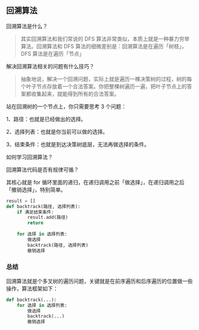 ## 回溯算法

回溯算法是什么？

> 其实回溯算法和我们常说的 DFS 算法非常类似，本质上就是一种暴力穷举算法。回溯算法和 DFS 算法的细微差别是：回溯算法是在遍历「树枝」，DFS
> 算法是在遍历「节点」

解决回溯算法相关的问题有什么技巧？

> 抽象地说，解决一个回溯问题，实际上就是遍历一棵决策树的过程，树的每个叶子节点存放着一个合法答案。你把整棵树遍历一遍，把叶子节点上的答案都收集起来，就能得到所有的合法答案。

站在回溯树的一个节点上，你只需要思考 3 个问题：

1、路径：也就是已经做出的选择。

2、选择列表：也就是你当前可以做的选择。

3、结束条件：也就是到达决策树底层，无法再做选择的条件。

如何学习回溯算法？

回溯算法代码是否有规律可循？

其核心就是 for 循环里面的递归，在递归调用之前「做选择」，在递归调用之后「撤销选择」，特别简单。

```py
result = []
def backtrack(路径, 选择列表):
    if 满足结束条件:
        result.add(路径)
        return
    
    for 选择 in 选择列表:
        做选择
        backtrack(路径, 选择列表)
        撤销选择
```

### 总结

回溯算法就是个多叉树的遍历问题，关键就是在前序遍历和后序遍历的位置做一些操作，算法框架如下：

```py
def backtrack(...):
    for 选择 in 选择列表:
        做选择
        backtrack(...)
        撤销选择
```
